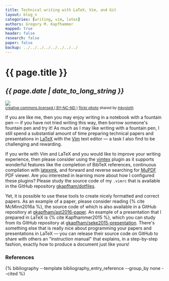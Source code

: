 ```yaml
---
title: Technical writing with LaTeX, Vim, and Git
layout: blog_n
categories: [writing, vim, latex]
authors: Gregory M. Kapfhammer
mapped: true
header: false
research: false
paper: false
backup: ../../../../../../../../
---
```


# {{ page.title }}
## <em>{{ page.date | date_to_long_string }}</em>

<a title="cap & nib" href="http://flickr.com/photos/mysight/8663830964"><img class="img-responsive-tight" src="http://farm9.static.flickr.com/8254/8663830964_76117e9b4b_z.jpg" /></a><br /><small><a href="http://creativecommons.org/licenses/by-nc-nd/2.0/">creative commons licensed ( BY-NC-ND )</a> <a title="cap & nib" href="http://flickr.com/photos/mysight/8663830964">flickr photo</a> shared by <a href="http://flickr.com/people/mysight">Inkysloth</a></small>

If you are like me, then you may enjoy writing in a notebook with a fountain pen &mdash; if you have not tried writing
this way, then borrow someone's fountain pen and try it! As much as I may like writing with a fountain pen, I still
spend a substantial amount of time preparing technical papers and presentations in
[LaTeX](http://www.latex-project.org/) with the [Vim](http://www.vim.org/) text editor &mdash; a task I also find to be
challenging and rewarding.

If you write with Vim and LaTeX and you would like to improve your writing experience, then please consider using the
[vimtex](https://github.com/lervag/vimtex) plugin as it supports wonderful features like the completion of BibTeX
references, continuous compilation with [latexmk](http://users.phys.psu.edu/~collins/software/latexmk-jcc/), and forward
and reverse searching for [MuPDF](http://mupdf.com/) PDF viewer. Are you interested in learning more about how I
configured these plugins? Please study the source code of my `.vimrc` that is available in the GitHub repository
[gkapfham/dotfiles](https://github.com/gkapfham/dotfiles).

Yet, it is possible to use these tools to create nicely formatted and correct papers. As an example of a paper, please
consider reading {% cite McMinn2016a %}, <a name="McMinn2016a-return"></a> the source code of which is also available in
a GitHub repository at [gkapfham/ast2016-paper](https://github.com/gkapfham/ast2016-paper). An example of a presentation
that I prepared in LaTeX is {% cite Kapfhammer2015 %}, <a name="Kapfhammer2015-return"></a> which you can study from its
GitHub repository at [gkapfham/seke2015-presentation](https://github.com/gkapfham/seke2015-presentation). There's
something else that is really nice about programming your papers and presentations in LaTeX &mdash; you can release
their source code on GitHub to share with others an "instruction manual" that explains, in a step-by-step fashion,
exactly how to produce a document just like yours!

### References

{% bibliography --template bibliography_entry_reference --group_by none --cited %}
